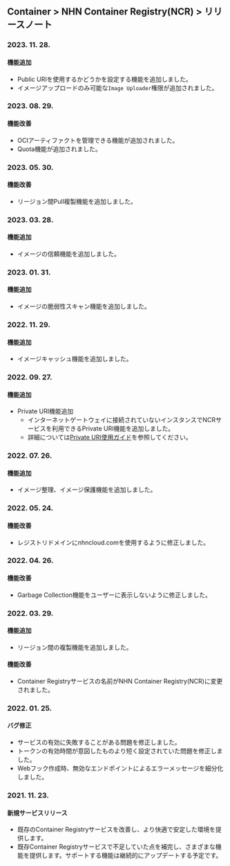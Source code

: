 ## Container > NHN Container Registry(NCR)  > リリースノート

### 2023. 11. 28.

#### 機能追加
* Public URIを使用するかどうかを設定する機能を追加しました。
* イメージアップロードのみ可能な`Image Uploader`権限が追加されました。

### 2023. 08. 29.

#### 機能改善

* OCIアーティファクトを管理できる機能が追加されました。
* Quota機能が追加されました。

### 2023. 05. 30.

#### 機能改善

* リージョン間Pull複製機能を追加しました。

### 2023. 03. 28.

#### 機能追加

* イメージの信頼機能を追加しました。

### 2023. 01. 31.

#### 機能追加

* イメージの脆弱性スキャン機能を追加しました。

### 2022. 11. 29.

#### 機能追加

* イメージキャッシュ機能を追加しました。

### 2022. 09. 27.

#### 機能追加

* Private URI機能追加
  * インターネットゲートウェイに接続されていないインスタンスでNCRサービスを利用できるPrivate URI機能を追加しました。
  * 詳細については[Private URI使用ガイド](./user-guide/#private-uri)を参照してください。

### 2022. 07. 26.

#### 機能追加

* イメージ整理、イメージ保護機能を追加しました。

### 2022. 05. 24.

#### 機能改善

* レジストリドメインにnhncloud.comを使用するように修正しました。

### 2022. 04. 26.

#### 機能改善

* Garbage Collection機能をユーザーに表示しないように修正しました。

### 2022. 03. 29.

#### 機能追加

* リージョン間の複製機能を追加しました。

#### 機能改善

* Container Registryサービスの名前がNHN Container Registry(NCR)に変更されました。

### 2022. 01. 25.
#### バグ修正
* サービスの有効に失敗することがある問題を修正しました。
* トークンの有効時間が意図したものより短く設定されていた問題を修正しました。
* Webフック作成時、無効なエンドポイントによるエラーメッセージを細分化しました。

### 2021. 11. 23.
#### 新規サービスリリース
* 既存のContainer Registryサービスを改善し、より快適で安定した環境を提供します。
* 既存Container Registryサービスで不足していた点を補完し、さまざまな機能を提供します。サポートする機能は継続的にアップデートする予定です。
